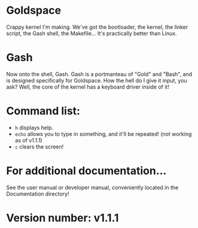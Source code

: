 # Goldspace
Crappy kernel I'm making. We've got the bootloader, the kernel, the linker script, the Gash shell, the Makefile...
It's practically better than Linux.
# Gash
Now onto the shell, Gash. Gash is a portmanteau of "Gold" and "Bash", and is designed specifically for Goldspace. How the hell do I give it input, you ask? Well, the core of the kernel has a keyboard driver inside of it!
# Command list:
* `h` displays help.
* `echo` allows you to type in something, and it'll be repeated! (not working as of v1.1.1)
* `c` clears the screen!
# For additional documentation...
See the user manual or developer manual, conveniently located in the Documentation directory!
# Version number: v1.1.1
